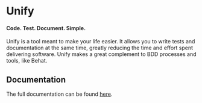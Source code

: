 # Unify

#### Code. Test. Document. Simple.

Unify is a tool meant to make your life easier. It allows you to write tests and
documentation at the same time, greatly reducing the time and effort spent
delivering software. Unify makes a great complement to BDD processes and tools,
like Behat.

## Documentation

The full documentation can be found [here](docs/markdown/unify.md).
